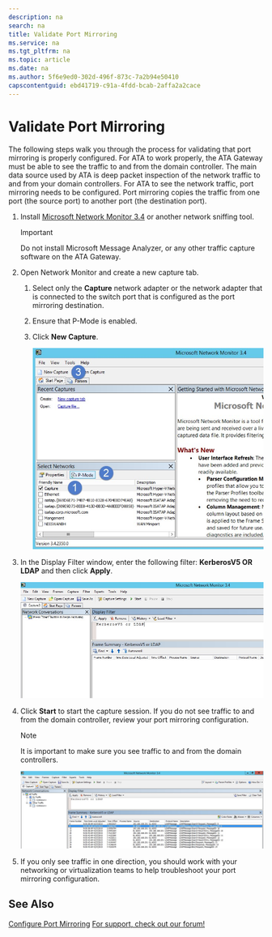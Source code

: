 ```yaml
---
description: na
search: na
title: Validate Port Mirroring
ms.service: na
ms.tgt_pltfrm: na
ms.topic: article
ms.date: na
ms.author: 5f6e9ed0-302d-496f-873c-7a2b94e50410
capscontentguid: ebd41719-c91a-4fdd-bcab-2affa2a2cace
---
```

# Validate Port Mirroring
The following steps walk you through the process for validating that port mirroring is properly configured. For ATA to work properly, the ATA Gateway must be able to see the traffic to and from the domain controller. The main data source used by ATA is deep packet inspection of the network traffic to and from your domain controllers. For ATA to see the network traffic, port mirroring needs to be configured. Port mirroring copies the traffic from one port (the source port) to another port (the destination port).

1. Install [Microsoft Network Monitor 3.4](http://www.microsoft.com/download/details.aspx?id=4865) or another network sniffing tool.

   > [!IMPORTANT]
   > Do not install Microsoft Message Analyzer, or any other traffic capture software on the ATA Gateway.

2. Open Network Monitor and create a new capture tab.

   1. Select only the **Capture** network adapter or the network adapter that is connected to the switch port that is configured as the port mirroring destination.

   2. Ensure that P-Mode is enabled.

   3. Click **New Capture**.

      ![](../Image/ATA_Port_Mirroring_Capture.jpg)

3. In the Display Filter window, enter the following filter: **KerberosV5 OR LDAP** and then click **Apply**.

   ![](../Image/ATA_Port_Mirroring_filter_settings.jpg)

4. Click **Start** to start the capture session. If you do not see traffic to and from the domain controller, review your port mirroring configuration.

   > [!NOTE]
   > It is important to make sure you see traffic to and from the domain controllers.
   > 
   > ![](../Image/ATA_Port_Mirroring_Capture_traffic.jpg)

5. If you only see traffic in one direction, you should work with your networking or virtualization teams to help troubleshoot your port mirroring configuration.

## See Also
[Configure Port Mirroring](../Topic/Configure_Port_Mirroring.md)
[For support, check out our forum!](https://social.technet.microsoft.com/Forums/security/en-US/home?forum=mata)

